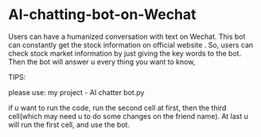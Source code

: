 # AI-chatting-bot-on-Wechat
Users can have a humanized conversation with text on Wechat. This bot can constantly get the stock information on official website . So, users can check stock market information by just giving the key words to the bot. Then the bot will answer u every thing you want to know,

TIPS:


please use: my project - AI chatter bot.py


if u want to run the code, run the second cell at first, then the third cell(which may need u to do some changes on the friend name). At last u will run the first cell, and use the bot.
